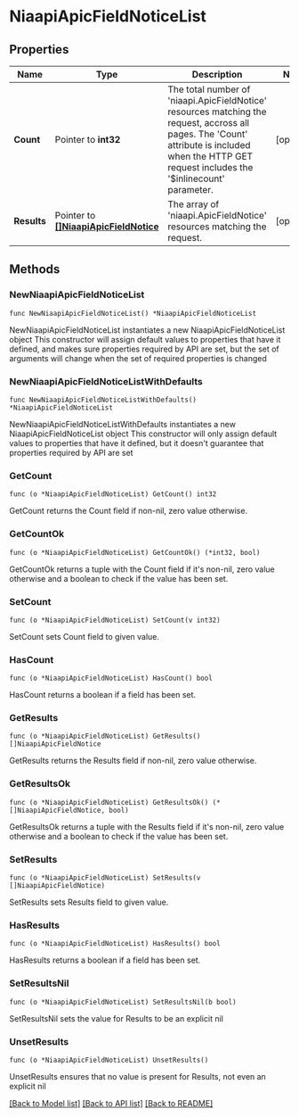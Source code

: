 # NiaapiApicFieldNoticeList

## Properties

Name | Type | Description | Notes
------------ | ------------- | ------------- | -------------
**Count** | Pointer to **int32** | The total number of &#39;niaapi.ApicFieldNotice&#39; resources matching the request, accross all pages. The &#39;Count&#39; attribute is included when the HTTP GET request includes the &#39;$inlinecount&#39; parameter. | [optional] 
**Results** | Pointer to [**[]NiaapiApicFieldNotice**](NiaapiApicFieldNotice.md) | The array of &#39;niaapi.ApicFieldNotice&#39; resources matching the request. | [optional] 

## Methods

### NewNiaapiApicFieldNoticeList

`func NewNiaapiApicFieldNoticeList() *NiaapiApicFieldNoticeList`

NewNiaapiApicFieldNoticeList instantiates a new NiaapiApicFieldNoticeList object
This constructor will assign default values to properties that have it defined,
and makes sure properties required by API are set, but the set of arguments
will change when the set of required properties is changed

### NewNiaapiApicFieldNoticeListWithDefaults

`func NewNiaapiApicFieldNoticeListWithDefaults() *NiaapiApicFieldNoticeList`

NewNiaapiApicFieldNoticeListWithDefaults instantiates a new NiaapiApicFieldNoticeList object
This constructor will only assign default values to properties that have it defined,
but it doesn't guarantee that properties required by API are set

### GetCount

`func (o *NiaapiApicFieldNoticeList) GetCount() int32`

GetCount returns the Count field if non-nil, zero value otherwise.

### GetCountOk

`func (o *NiaapiApicFieldNoticeList) GetCountOk() (*int32, bool)`

GetCountOk returns a tuple with the Count field if it's non-nil, zero value otherwise
and a boolean to check if the value has been set.

### SetCount

`func (o *NiaapiApicFieldNoticeList) SetCount(v int32)`

SetCount sets Count field to given value.

### HasCount

`func (o *NiaapiApicFieldNoticeList) HasCount() bool`

HasCount returns a boolean if a field has been set.

### GetResults

`func (o *NiaapiApicFieldNoticeList) GetResults() []NiaapiApicFieldNotice`

GetResults returns the Results field if non-nil, zero value otherwise.

### GetResultsOk

`func (o *NiaapiApicFieldNoticeList) GetResultsOk() (*[]NiaapiApicFieldNotice, bool)`

GetResultsOk returns a tuple with the Results field if it's non-nil, zero value otherwise
and a boolean to check if the value has been set.

### SetResults

`func (o *NiaapiApicFieldNoticeList) SetResults(v []NiaapiApicFieldNotice)`

SetResults sets Results field to given value.

### HasResults

`func (o *NiaapiApicFieldNoticeList) HasResults() bool`

HasResults returns a boolean if a field has been set.

### SetResultsNil

`func (o *NiaapiApicFieldNoticeList) SetResultsNil(b bool)`

 SetResultsNil sets the value for Results to be an explicit nil

### UnsetResults
`func (o *NiaapiApicFieldNoticeList) UnsetResults()`

UnsetResults ensures that no value is present for Results, not even an explicit nil

[[Back to Model list]](../README.md#documentation-for-models) [[Back to API list]](../README.md#documentation-for-api-endpoints) [[Back to README]](../README.md)



